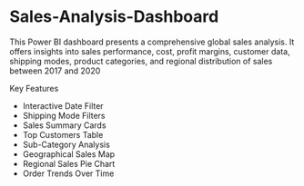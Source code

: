 # Sales-Analysis-Dashboard
This Power BI dashboard presents a comprehensive global sales analysis. It offers insights into sales performance, cost, profit margins, customer data, shipping modes, product categories, and regional distribution of sales between 2017 and 2020

Key Features
- Interactive Date Filter
- Shipping Mode Filters 
- Sales Summary Cards 
- Top Customers Table 
- Sub-Category Analysis
- Geographical Sales Map 
- Regional Sales Pie Chart
- Order Trends Over Time 

